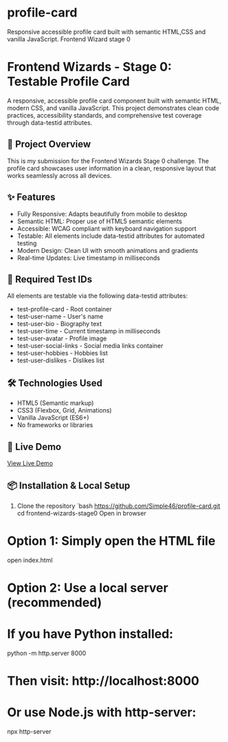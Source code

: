 # profile-card
Responsive accessible profile card built with semantic HTML,CSS and vanilla JavaScript. Frontend Wizard stage 0


# Frontend Wizards - Stage 0: Testable Profile Card

A responsive, accessible profile card component built with semantic HTML, modern CSS, and vanilla JavaScript. This project demonstrates clean code practices, accessibility standards, and comprehensive test coverage through data-testid attributes.

## 🎯 Project Overview

This is my submission for the Frontend Wizards Stage 0 challenge. The profile card showcases user information in a clean, responsive layout that works seamlessly across all devices.

## ✨ Features

- Fully Responsive: Adapts beautifully from mobile to desktop
- Semantic HTML: Proper use of HTML5 semantic elements
- Accessible: WCAG compliant with keyboard navigation support
- Testable: All elements include data-testid attributes for automated testing
- Modern Design: Clean UI with smooth animations and gradients
- Real-time Updates: Live timestamp in milliseconds

## 🧪 Required Test IDs

All elements are testable via the following data-testid attributes:

- test-profile-card - Root container
- test-user-name - User's name
- test-user-bio - Biography text
- test-user-time - Current timestamp in milliseconds
- test-user-avatar - Profile image
- test-user-social-links - Social media links container
- test-user-hobbies - Hobbies list
- test-user-dislikes - Dislikes list

## 🛠️ Technologies Used

- HTML5 (Semantic markup)
- CSS3 (Flexbox, Grid, Animations)
- Vanilla JavaScript (ES6+)
- No frameworks or libraries

## 🚀 Live Demo

[View Live Demo](https://hissa-card.netlify.app/)

## 📦 Installation & Local Setup

1. Clone the repository
   `bash
   https://github.com/Simple46/profile-card.git
   cd frontend-wizards-stage0
Open in browser
# Option 1: Simply open the HTML file
open index.html

# Option 2: Use a local server (recommended)
# If you have Python installed:
python -m http.server 8000
# Then visit: http://localhost:8000

# Or use Node.js with http-server:
npx http-server
